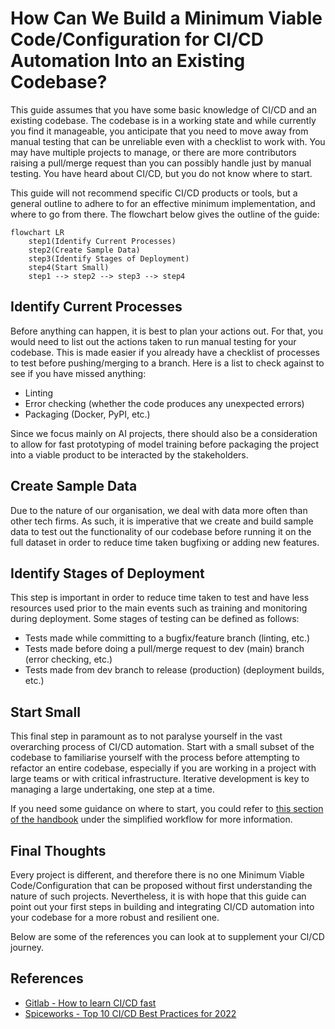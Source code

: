 # How Can We Build a Minimum Viable Code/Configuration for CI/CD Automation Into an Existing Codebase?

This guide assumes that you have some basic knowledge of CI/CD and an 
existing codebase. The codebase is in a working state and while 
currently you find it manageable, you anticipate that you need to move
away from manual testing that can be unreliable even with a checklist
to work with. You may have multiple projects to manage, or there are 
more contributors raising a pull/merge request than you can possibly
handle just by manual testing. You have heard about CI/CD, but you do
not know where to start. 

This guide will not recommend specific CI/CD products or tools, but 
a general outline to adhere to for an effective minimum implementation,
and where to go from there. The flowchart below gives the outline of 
the guide:

```{mermaid}
flowchart LR
    step1(Identify Current Processes)
    step2(Create Sample Data)
    step3(Identify Stages of Deployment)
    step4(Start Small)
    step1 --> step2 --> step3 --> step4
```

## Identify Current Processes

Before anything can happen, it is best to plan your actions out. For
that, you would need to list out the actions taken to run manual 
testing for your codebase. This is made easier if you already have a
checklist of processes to test before pushing/merging to a branch. Here
is a list to check against to see if you have missed anything:

- Linting
- Error checking (whether the code produces any unexpected errors)
- Packaging (Docker, PyPI, etc.)

Since we focus mainly on AI projects, there should also be a 
consideration to allow for fast prototyping of model training before
packaging the project into a viable product to be interacted by the
stakeholders.

## Create Sample Data

Due to the nature of our organisation, we deal with data more often
than other tech firms. As such, it is imperative that we create and
build sample data to test out the functionality of our codebase before
running it on the full dataset in order to reduce time taken bugfixing
or adding new features. 

## Identify Stages of Deployment

This step is important in order to reduce time taken to test and have
less resources used prior to the main events such as training and 
monitoring during deployment. Some stages of testing can be defined as
follows:

- Tests made while committing to a bugfix/feature branch (linting, 
  etc.)
- Tests made before doing a pull/merge request to dev (main) branch 
  (error checking, etc.)
- Tests made from dev branch to release (production) (deployment 
  builds, etc.)

## Start Small

This final step in paramount as to not paralyse yourself in the vast 
overarching process of CI/CD automation. Start with a small subset of
the codebase to familiarise yourself with the process before attempting
to refactor an entire codebase, especially if you are working in a 
project with large teams or with critical infrastructure. Iterative 
development is key to managing a large undertaking, one step at a time.

If you need some guidance on where to start, you could refer to 
[this section of the handbook][flowchart] under the simplified 
workflow for more information.

[flowchart]: ../5-data-mgmt-exp-proc/e2e-workflow.md

## Final Thoughts

Every project is different, and therefore there is no one Minimum 
Viable Code/Configuration that can be proposed without first 
understanding the nature of such projects. Nevertheless, it is with 
hope that this guide can point out your first steps in building and 
integrating CI/CD automation into your codebase for a more robust and 
resilient one.

Below are some of the references you can look at to supplement your
CI/CD journey.

## References

- [Gitlab - How to learn CI/CD fast](https://about.gitlab.com/blog/2022/04/13/how-to-learn-ci-cd-fast/)
- [Spiceworks - Top 10 CI/CD Best Practices for 2022](https://www.spiceworks.com/tech/devops/articles/what-is-ci-cd/#_004)

